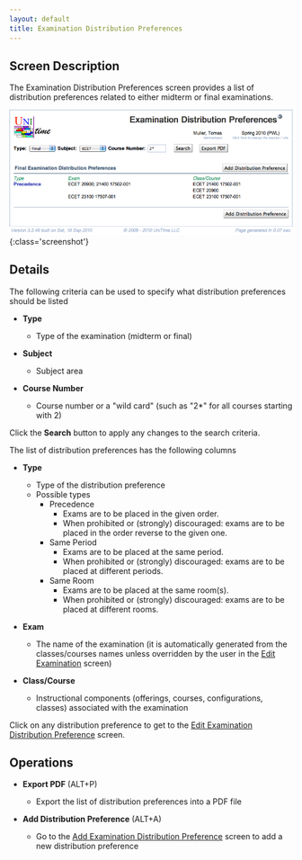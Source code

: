 ```yaml
---
layout: default
title: Examination Distribution Preferences
---
```



## Screen Description

The Examination Distribution Preferences screen provides a list of distribution preferences related to either midterm or final examinations.

![Examination Distribution Preferences](images/examination-distribution-preferences-1.png){:class='screenshot'}

## Details

The following criteria can be used to specify what distribution preferences should be listed

* **Type**
	* Type of the examination (midterm or final)

* **Subject**
	* Subject area

* **Course Number**
	* Course number or a "wild card" (such as "2*" for all courses starting with 2)

Click the **Search** button to apply any changes to the search criteria.

The list of distribution preferences has the following columns

* **Type**
	* Type of the distribution preference
	* Possible types
		* Precedence
			* Exams are to be placed in the given order.
			* When prohibited or (strongly) discouraged: exams are to be placed in the order reverse to the given one.
		* Same Period
			* Exams are to be placed at the same period.
			* When prohibited or (strongly) discouraged: exams are to be placed at different periods.
		* Same Room
			* Exams are to be placed at the same room(s).
			* When prohibited or (strongly) discouraged: exams are to be placed at different rooms.

* **Exam**
	* The name of the examination (it is automatically generated from the classes/courses names unless overridden by the user in the [Edit Examination](edit-examination) screen)

* **Class/Course**
	* Instructional components (offerings, courses, configurations, classes) associated with the examination

Click on any distribution preference to get to the [Edit Examination Distribution Preference](edit-examination-distribution-preference) screen.

## Operations

* **Export PDF** (ALT+P)
	* Export the list of distribution preferences into a PDF file

* **Add Distribution Preference** (ALT+A)
	* Go to the [Add Examination Distribution Preference](add-examination-distribution-preference) screen to add a new distribution preference

